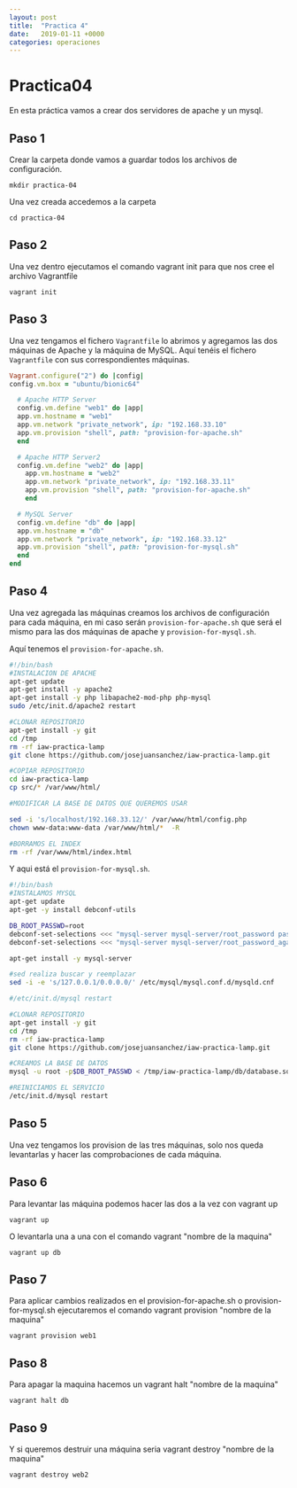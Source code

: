 ```yaml
---
layout: post
title:  "Practica 4"
date:   2019-01-11 +0000
categories: operaciones
---
```


# Practica04

En esta práctica vamos a crear dos servidores de apache y un mysql.

## Paso 1

Crear la carpeta donde vamos a guardar todos los archivos de configuración.

```
mkdir practica-04
```

Una vez creada accedemos a la carpeta

```
cd practica-04
```

## Paso 2

Una vez dentro ejecutamos el comando vagrant init para que nos cree el archivo Vagrantfile

```
vagrant init
```

## Paso 3

Una vez tengamos el fichero `Vagrantfile` lo abrimos y agregamos las dos máquinas de Apache y la máquina de MySQL. Aquí tenéis el fichero `Vagrantfile` con sus correspondientes máquinas.

```Ruby
Vagrant.configure("2") do |config|
config.vm.box = "ubuntu/bionic64"

  # Apache HTTP Server
  config.vm.define "web1" do |app|
  app.vm.hostname = "web1"
  app.vm.network "private_network", ip: "192.168.33.10"
  app.vm.provision "shell", path: "provision-for-apache.sh"
  end

  # Apache HTTP Server2
  config.vm.define "web2" do |app|
    app.vm.hostname = "web2"
    app.vm.network "private_network", ip: "192.168.33.11"
    app.vm.provision "shell", path: "provision-for-apache.sh"
    end

  # MySQL Server
  config.vm.define "db" do |app|
  app.vm.hostname = "db"
  app.vm.network "private_network", ip: "192.168.33.12"
  app.vm.provision "shell", path: "provision-for-mysql.sh"
  end
end
```

## Paso 4

Una vez agregada las máquinas creamos los archivos de configuración para cada máquina, en mi caso serán `provision-for-apache.sh` que será el mismo para las dos máquinas de apache y `provision-for-mysql.sh`.

Aquí tenemos el `provision-for-apache.sh`.

```bash
#!/bin/bash
#INSTALACION DE APACHE
apt-get update
apt-get install -y apache2
apt-get install -y php libapache2-mod-php php-mysql
sudo /etc/init.d/apache2 restart

#CLONAR REPOSITORIO
apt-get install -y git
cd /tmp
rm -rf iaw-practica-lamp
git clone https://github.com/josejuansanchez/iaw-practica-lamp.git

#COPIAR REPOSITORIO
cd iaw-practica-lamp
cp src/* /var/www/html/

#MODIFICAR LA BASE DE DATOS QUE QUEREMOS USAR

sed -i 's/localhost/192.168.33.12/' /var/www/html/config.php
chown www-data:www-data /var/www/html/*  -R

#BORRAMOS EL INDEX
rm -rf /var/www/html/index.html
```

Y aqui está el `provision-for-mysql.sh`.

```bash
#!/bin/bash
#INSTALAMOS MYSQL
apt-get update
apt-get -y install debconf-utils

DB_ROOT_PASSWD=root
debconf-set-selections <<< "mysql-server mysql-server/root_password password $DB_ROOT_PASSWD"
debconf-set-selections <<< "mysql-server mysql-server/root_password_again password $DB_ROOT_PASSWD"

apt-get install -y mysql-server

#sed realiza buscar y reemplazar
sed -i -e 's/127.0.0.1/0.0.0.0/' /etc/mysql/mysql.conf.d/mysqld.cnf

#/etc/init.d/mysql restart

#CLONAR REPOSITORIO
apt-get install -y git
cd /tmp
rm -rf iaw-practica-lamp
git clone https://github.com/josejuansanchez/iaw-practica-lamp.git

#CREAMOS LA BASE DE DATOS
mysql -u root -p$DB_ROOT_PASSWD < /tmp/iaw-practica-lamp/db/database.sql

#REINICIAMOS EL SERVICIO
/etc/init.d/mysql restart
```

## Paso 5

Una vez tengamos los provision de las tres máquinas, solo nos queda levantarlas y hacer las comprobaciones de cada máquina.

## Paso 6

Para levantar las máquina podemos hacer las dos a la vez con vagrant up

```
vagrant up
```

O levantarla una a una con el comando vagrant "nombre de la maquina"

```
vagrant up db
```

## Paso 7

Para aplicar cambios realizados en el provision-for-apache.sh o provision-for-mysql.sh ejecutaremos el comando vagrant provision "nombre de la maquina"

```
vagrant provision web1
```

## Paso 8

Para apagar la maquina hacemos un vagrant halt "nombre de la maquina"

```
vagrant halt db
```

## Paso 9

Y si queremos destruir una máquina seria vagrant destroy "nombre de la maquina"

```
vagrant destroy web2
```
